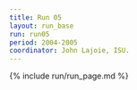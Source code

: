 ```yaml
---
title: Run 05
layout: run_base
run: run05
period: 2004-2005
coordinator: John Lajoie, ISU.
---
```

{% include run/run_page.md %}

